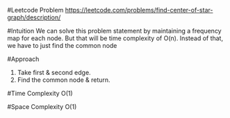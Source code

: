 #Leetcode Problem
https://leetcode.com/problems/find-center-of-star-graph/description/

#Intuition
We can solve this problem statement by maintaining a frequency map for each node. But that will be time complexity of O(n). Instead of that, we have to just find the common node

#Approach
1. Take first & second edge.
2. Find the common node & return.

#Time Complexity
O(1)

#Space Complexity 
O(1)